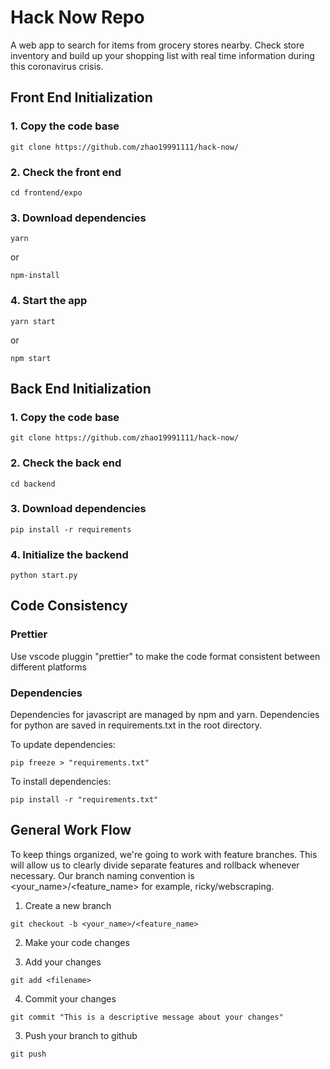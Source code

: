 # Hack Now Repo

A web app to search for items from grocery stores nearby. Check store inventory and build up your shopping list with real time information during this coronavirus crisis.

## Front End Initialization

### 1. Copy the code base

```
git clone https://github.com/zhao19991111/hack-now/
```

### 2. Check the front end

```
cd frontend/expo
```

### 3. Download dependencies

```
yarn
```

or

```
npm-install
```

### 4. Start the app

```
yarn start
```

or

```
npm start
```

## Back End Initialization

### 1. Copy the code base

```
git clone https://github.com/zhao19991111/hack-now/
```

### 2. Check the back end

```
cd backend
```

### 3. Download dependencies

```
pip install -r requirements
```

### 4. Initialize the backend

```
python start.py
```

## Code Consistency

### Prettier

Use vscode pluggin "prettier" to make the code format consistent between different platforms

### Dependencies

Dependencies for javascript are managed by npm and yarn.
Dependencies for python are saved in requirements.txt in the root directory.

To update dependencies:

```
pip freeze > "requirements.txt"
```

To install dependencies:

```
pip install -r "requirements.txt"
```

## General Work Flow

To keep things organized, we're going to work with feature branches. This will allow us to clearly divide separate features and rollback whenever necessary. Our branch naming convention is <your_name>/<feature_name> for example, ricky/webscraping.

1. Create a new branch

```
git checkout -b <your_name>/<feature_name>
```

2. Make your code changes

3. Add your changes

```
git add <filename>
```

4. Commit your changes

```
git commit "This is a descriptive message about your changes"
```

3. Push your branch to github

```
git push
```
